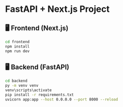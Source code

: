 # FastAPI + Next.js Project

## 🖥️ Frontend (Next.js)

```bash
cd frontend
npm install
npm run dev
```

## 🖥️ Backend (FastAPI)

```bash
cd backend
py -m venv venv
venv\scripts\activate
pip install -r requirements.txt
uvicorn app:app --host 0.0.0.0 --port 8000 --reload
```

